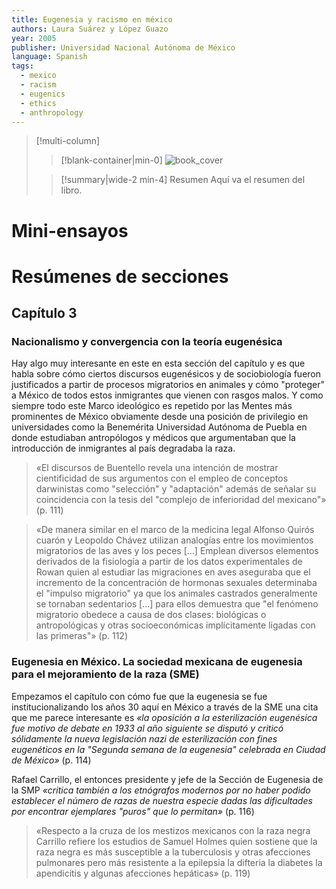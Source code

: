 ```yaml
---
title: Eugenesia y racismo en méxico
authors: Laura Suárez y López Guazo
year: 2005
publisher: Universidad Nacional Autónoma de México
language: Spanish
tags:
  - mexico
  - racism
  - eugenics
  - ethics
  - anthropology
---
```


> [!multi-column]
>
>> [!blank-container|min-0]
>> ![book_cover](https://librosoa.unam.mx/bitstream/handle/123456789/2225/9703221815.jpg?sequence=2&isAllowed=y)
>
>> [!summary|wide-2 min-4] Resumen
>> Aquí va el resumen del libro.

# Mini-ensayos


# Resúmenes de secciones
## Capítulo 3
### Nacionalismo y convergencia con la teoría eugenésica
Hay algo muy interesante en este en esta sección del capítulo y es que habla sobre cómo ciertos discursos eugenésicos y de sociobiología fueron justificados a partir de procesos migratorios en animales y cómo "proteger" a México de todos estos inmigrantes que vienen con rasgos malos. Y como siempre todo este Marco ideológico es repetido por las Mentes más prominentes de México obviamente desde una posición de privilegio en universidades como la Benemérita Universidad Autónoma de Puebla en donde estudiaban antropólogos y médicos que argumentaban que la introducción de inmigrantes al país degradaba la raza.

> «El discursos de Buentello revela una intención de mostrar cientificidad de sus argumentos con el empleo de conceptos darwinistas como "selección" y "adaptación" además de señalar su coincidencia con la tesis del "complejo de inferioridad del mexicano"» (p. 111)

> «De manera similar en el marco de la medicina legal Alfonso Quirós cuarón y Leopoldo Chávez utilizan analogías entre los movimientos migratorios de las aves y los peces [...] Emplean diversos elementos derivados de la fisiología a partir de los datos experimentales de Rowan quien al estudiar las migraciones en aves aseguraba que el incremento de la concentración de hormonas sexuales determinaba el "impulso migratorio" ya que los animales castrados generalmente se tornaban sedentarios [...] para ellos demuestra que "el fenómeno migratorio obedece a causa de dos clases: biológicas o antropológicas y otras socioeconómicas implícitamente ligadas con las primeras"» (p. 112)

### Eugenesia en México. La sociedad mexicana de eugenesia para el mejoramiento de la raza (SME)
Empezamos el capítulo con cómo fue que la eugenesia se fue institucionalizando los años 30 aquí en México a través de la SME una cita que me parece interesante es *«la oposición a la esterilización eugenésica fue motivo de debate en 1933 al año siguiente se disputó y criticó sólidamente la nueva legislación nazi de esterilización con fines eugenéticos en la "Segunda semana de la eugenesia" celebrada en Ciudad de México»* (p. 114)

Rafael Carrillo, el entonces presidente y jefe de la Sección de Eugenesia de la SMP *«critica también a los etnógrafos modernos por no haber podido establecer el número de razas de nuestra especie dadas las dificultades por encontrar ejemplares "puros" que lo permitan»* (p. 116)

> «Respecto a la cruza de los mestizos mexicanos con la raza negra Carrillo refiere los estudios de Samuel Holmes quien sostiene que la raza negra es más susceptible a la tuberculosis y otras afecciones pulmonares pero más resistente a la epilepsia la difteria la diabetes la apendicitis y algunas afecciones hepáticas» (p. 119)